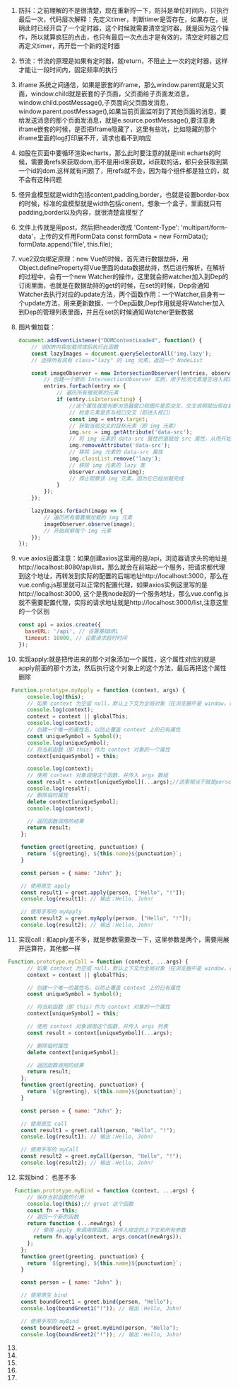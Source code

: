 1. 防抖：之前理解的不是很清楚，现在重新捋一下，防抖是单位时间内，只执行最后一次，代码层次解释：先定义timer，判断timer是否存在，如果存在，说明此时已经开启了一个定时器，这个时候就需要清空定时器，就是因为这个操作，所以就算疯狂的点击，也只有最后一次点击才是有效的，清空定时器之后再定义timer，再开启一个新的定时器

2. 节流：节流的原理是如果有定时器，就return，不阻止上一次的定时器，这样才能让一段时间内，固定频率的执行

3. iframe 系统之间通信，如果是嵌套的iframe，那么window.parent就是父页面，window.child就是嵌套的子页面，父页面给子页面发消息，window.child.postMessage(),子页面向父页面发消息，window.parent.postMessage(),如果当前页面监听到了其他页面的消息，要给发送消息的那个页面发消息，就是e.source.postMessage(),要注意勇iframe嵌套的时候，是否把iframe隐藏了，这里有些坑，比如隐藏的那个iframe里面的log打印展不开，请求也看不到响应

4. 如股在页面中要循环渲染echarts，那么此时要注意的就是init echarts的时候，需要勇refs来获取dom,而不是用id来获取，id获取的话，都只会获取到第一个id的dom.这样就有问题了，用refs就不会，因为每个组件都是独立的，就不会有这种问题

5. 怪异盒模型就是width包括content,padding,border，也就是设置border-box的时候，标准的盒模型就是width包括conent，想象一个盒子，里面就只有padding,border以及内容，就很清楚盒模型了

6. 文件上传就是用post，然后把header改成 'Content-Type': 'multipart/form-data'，上传的文件用FormData  const formData = new FormData();  formData.append('file', this.file);

7. vue2双向绑定原理：new Vue的时候，首先进行数据劫持，用Object.defineProperty将Vue里面的data数据劫持，然后进行解析，在解析的过程中，会有一个new Watcher的操作，这里就会把watcher加入到Dep的订阅里面，也就是在数据劫持的get的时候，在set的时候，Dep会通知Watcher去执行对应的update方法，两个函数作用：一个Watcher,自身有一个update方法，用来更新数据，一个Dep函数,Dep作用就是将Watcher加入到Dep的管理列表里面，并且在set的时候通知Watcher更新数据

8. 图片懒加载：

   ```js
   document.addEventListener("DOMContentLoaded", function() {
       // 当DOM内容加载完成后执行此函数
       const lazyImages = document.querySelectorAll('img.lazy');
       // 选择所有具有 class="lazy" 的 img 元素，返回一个 NodeList
   
       const imageObserver = new IntersectionObserver((entries, observer) => {
           // 创建一个新的 IntersectionObserver 实例，用于检测元素是否进入视口
           entries.forEach(entry => {
               // 遍历所有被观察的元素
               if (entry.isIntersecting) {
                   //这个属性就是判断浏览器窗口和图片是否交叉，交叉说明就出现在窗口里面了
                   // 检查元素是否与视口交叉（即进入视口）
                   const img = entry.target;
                   // 获取当前交叉的目标元素（即 img 元素）
                   img.src = img.getAttribute('data-src');
                   // 将 img 元素的 data-src 属性的值赋给 src 属性，从而开始加载真实图片
                   img.removeAttribute('data-src');
                   // 移除 img 元素的 data-src 属性
                   img.classList.remove('lazy');
                   // 移除 img 元素的 lazy 类
                   observer.unobserve(img);
                   // 停止观察该 img 元素，因为它已经加载完成
               }
           });
       });
   
       lazyImages.forEach(image => {
           // 遍历所有需要懒加载的 img 元素
           imageObserver.observe(image);
           // 开始观察每个 img 元素
       });
   });
   
   ```

9. vue axios设置注意：如果创建axios这里用的是/api，浏览器请求头的地址是http://localhost:8080/api/list，那么就会在前端起一个服务，把请求都代理到这个地址，再转发到实际的配置的后端地址http://localhost:3000，那么在vue.config.js那里就可以正常的配置代理，如果axios实例这里写的是http://localhost:3000, 这个是我node起的一个服务地址，那么vue.config.js 就不需要配置代理，实际的请求地址就是http://localhost:3000/list,注意这里的一个区别

   ```js
   const api = axios.create({
     baseURL: '/api', // 设置基础URL
     timeout: 10000, // 设置请求超时时间
   });
   ```

10. 实现apply:就是把传进来的那个对象添加一个属性，这个属性对应的就是apply前面的那个方法，然后执行这个对象上的这个方法，最后再把这个属性删除

  ```js
   Function.prototype.myApply = function (context, args) {
        console.log(this);
        // 如果 context 为空或 null，默认上下文为全局对象（在浏览器中是 window，在 Node.js 中是 global）
        console.log(context);
        context = context || globalThis;
        console.log(context);
        // 创建一个唯一的属性名，以防止覆盖 context 上的已有属性
        const uniqueSymbol = Symbol();
        console.log(uniqueSymbol);
        // 将当前函数（即 this）作为 context 对象的一个属性
        context[uniqueSymbol] = this;
  
        console.log(context);
        // 使用 context 对象调用这个函数，并传入 args 数组
        const result = context[uniqueSymbol](...args);//这里相当于就是person.greet(...args) 所以greet方法里面的this就是person
        console.log(result);
        // 删除临时属性
        delete context[uniqueSymbol];
        console.log(context);
  
        // 返回函数调用的结果
        return result;
      };
  
      function greet(greeting, punctuation) {
        return `${greeting}, ${this.name}${punctuation}`;
      }
  
      const person = { name: "John" };
  
      // 使用原生 apply
      const result1 = greet.apply(person, ["Hello", "!"]);
      console.log(result1); // 输出：Hello, John!
  
      // 使用手写的 myApply
      const result2 = greet.myApply(person, ["Hello", "!"]);
      console.log(result2); // 输出：Hello, John!
  ```

  

11. 实现call : 和apply差不多，就是参数需要改一下，这里参数是两个，需要用展开运算符，其他都一样

   ```js
   Function.prototype.myCall = function (context, ...args) {
         // 如果 context 为空或 null，默认上下文为全局对象（在浏览器中是 window，在 Node.js 中是 globalThis）
         context = context || globalThis;
   
         // 创建一个唯一的属性名，以防止覆盖 context 上的已有属性
         const uniqueSymbol = Symbol();
   
         // 将当前函数（即 this）作为 context 对象的一个属性
         context[uniqueSymbol] = this;
   
         // 使用 context 对象调用这个函数，并传入 args 列表
         const result = context[uniqueSymbol](...args);
   
         // 删除临时属性
         delete context[uniqueSymbol];
   
         // 返回函数调用的结果
         return result;
       };
       function greet(greeting, punctuation) {
         return `${greeting}, ${this.name}${punctuation}`;
       }
   
       const person = { name: "John" };
   
       // 使用原生 call
       const result1 = greet.call(person, "Hello", "!");
       console.log(result1); // 输出：Hello, John!
   
       // 使用手写的 myCall
       const result2 = greet.myCall(person, "Hello", "!");
       console.log(result2); // 输出：Hello, John!
   ```

   

12. 实现bind： 也差不多

   ```js
     Function.prototype.myBind = function (context, ...args) {
         // 保存当前函数的引用
         console.log(this);// greet 这个函数
         const fn = this;
         // 返回一个新的函数
         return function (...newArgs) {
           // 使用 apply 来调用原函数，并传入绑定的上下文和所有参数
           return fn.apply(context, args.concat(newArgs));
         };
       };
       function greet(greeting, punctuation) {
         return `${greeting}, ${this.name}${punctuation}`;
       }
   
       const person = { name: "John" };
   
       // 使用原生 bind
       const boundGreet1 = greet.bind(person, "Hello");
       console.log(boundGreet1("!")); // 输出：Hello, John!
   
       // 使用手写的 myBind
       const boundGreet2 = greet.myBind(person, "Hello");
       console.log(boundGreet2("!")); // 输出：Hello, John!
   ```

   

13. 

14. 

15. 

16. 

17. 

     